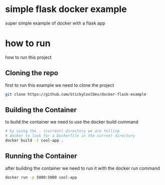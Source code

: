 # simple flask docker example
super simple example of docker with a flask app

# how to run
how to run this project

## Cloning the repo 
first to run this example we need to clone the project
```bash
git clone https://github.com/StickyCoolDev/docker-flask-example
```

## Building the **Container**

to build the container we need to use the docker build command
```bash
# by using the . (current) directory we are telling
# docker to look for a Dockerfile in the current directory
docker build -t cool-app . 
```
## Running the **Container**

after building the container we need to run it with the docker run command
```bash
docker run -p 5000:5000 cool-app
```
